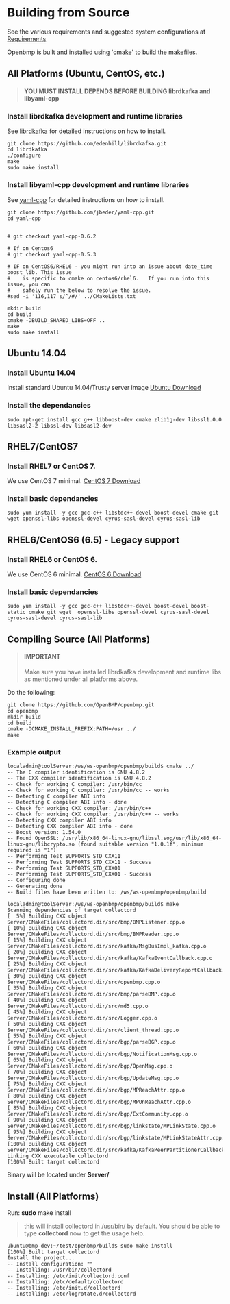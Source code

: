 Building from Source 
====================
See the various requirements and suggested system configurations at [Requirements](REQUIREMENTS.md)

Openbmp is built and installed using 'cmake' to build the makefiles. 


All Platforms (Ubuntu, CentOS, etc.)
------------------------------------

> #### YOU MUST INSTALL DEPENDS BEFORE BUILDING librdkafka and libyaml-cpp

### Install librdkafka development and runtime libraries

See [librdkafka](https://github.com/edenhill/librdkafka) for detailed instructions on how to install.  

```
git clone https://github.com/edenhill/librdkafka.git
cd librdkafka
./configure
make
sudo make install
```

### Install libyaml-cpp development and runtime libraries

See [yaml-cpp](https://github.com/jbeder/yaml-cpp) for detailed instructions on how to install.

```
git clone https://github.com/jbeder/yaml-cpp.git
cd yaml-cpp


# git checkout yaml-cpp-0.6.2

# If on Centos6 
# git checkout yaml-cpp-0.5.3

# IF on CentOS6/RHEL6 - you might run into an issue about date_time boost lib. This issue
#    is specific to cmake on centos6/rhel6.   If you run into this issue, you can
#    safely run the below to resolve the issue. 
#sed -i '116,117 s/^/#/' ../CMakeLists.txt

mkdir build
cd build
cmake -DBUILD_SHARED_LIBS=OFF ..
make
sudo make install
```

Ubuntu 14.04
------------
### Install Ubuntu 14.04
Install standard Ubuntu 14.04/Trusty server image [Ubuntu Download](http://www.ubuntu.com/download)

### Install the dependancies

``` 
sudo apt-get install gcc g++ libboost-dev cmake zlib1g-dev libssl1.0.0 libsasl2-2 libssl-dev libsasl2-dev 
```

RHEL7/CentOS7
-------------

### Install RHEL7 or CentOS 7.  
We use CentOS 7 minimal.  [CentOS 7 Download](http://www.centos.org/download/)

### Install basic dependancies
```
sudo yum install -y gcc gcc-c++ libstdc++-devel boost-devel cmake git wget openssl-libs openssl-devel cyrus-sasl-devel cyrus-sasl-lib
```


RHEL6/CentOS6 (6.5) - Legacy support
------------------------------------

### Install RHEL6 or CentOS 6.  
We use CentOS 6 minimal.  [CentOS 6 Download](http://wiki.centos.org/Download)

### Install basic dependancies
```
sudo yum install -y gcc gcc-c++ libstdc++-devel boost-devel boost-static cmake git wget  openssl-libs openssl-devel cyrus-sasl-devel cyrus-sasl-devel cyrus-sasl-lib
```


Compiling Source (All Platforms)
-------------------------------------
> #### IMPORTANT
> Make sure you have installed librdkafka development and runtime libs as mentioned under all platforms above.

Do the following: 

    git clone https://github.com/OpenBMP/openbmp.git
    cd openbmp
    mkdir build
    cd build
    cmake -DCMAKE_INSTALL_PREFIX:PATH=/usr ../  
    make

### Example output
```
localadmin@toolServer:/ws/ws-openbmp/openbmp/build$ cmake ../
-- The C compiler identification is GNU 4.8.2
-- The CXX compiler identification is GNU 4.8.2
-- Check for working C compiler: /usr/bin/cc
-- Check for working C compiler: /usr/bin/cc -- works
-- Detecting C compiler ABI info
-- Detecting C compiler ABI info - done
-- Check for working CXX compiler: /usr/bin/c++
-- Check for working CXX compiler: /usr/bin/c++ -- works
-- Detecting CXX compiler ABI info
-- Detecting CXX compiler ABI info - done
-- Boost version: 1.54.0
-- Found OpenSSL: /usr/lib/x86_64-linux-gnu/libssl.so;/usr/lib/x86_64-linux-gnu/libcrypto.so (found suitable version "1.0.1f", minimum required is "1")
-- Performing Test SUPPORTS_STD_CXX11
-- Performing Test SUPPORTS_STD_CXX11 - Success
-- Performing Test SUPPORTS_STD_CXX01
-- Performing Test SUPPORTS_STD_CXX01 - Success
-- Configuring done
-- Generating done
-- Build files have been written to: /ws/ws-openbmp/openbmp/build

localadmin@toolServer:/ws/ws-openbmp/openbmp/build$ make
Scanning dependencies of target collectord
[  5%] Building CXX object Server/CMakeFiles/collectord.dir/src/bmp/BMPListener.cpp.o
[ 10%] Building CXX object Server/CMakeFiles/collectord.dir/src/bmp/BMPReader.cpp.o
[ 15%] Building CXX object Server/CMakeFiles/collectord.dir/src/kafka/MsgBusImpl_kafka.cpp.o
[ 20%] Building CXX object Server/CMakeFiles/collectord.dir/src/kafka/KafkaEventCallback.cpp.o
[ 25%] Building CXX object Server/CMakeFiles/collectord.dir/src/kafka/KafkaDeliveryReportCallback.cpp.o
[ 30%] Building CXX object Server/CMakeFiles/collectord.dir/src/openbmp.cpp.o
[ 35%] Building CXX object Server/CMakeFiles/collectord.dir/src/bmp/parseBMP.cpp.o
[ 40%] Building CXX object Server/CMakeFiles/collectord.dir/src/md5.cpp.o
[ 45%] Building CXX object Server/CMakeFiles/collectord.dir/src/Logger.cpp.o
[ 50%] Building CXX object Server/CMakeFiles/collectord.dir/src/client_thread.cpp.o
[ 55%] Building CXX object Server/CMakeFiles/collectord.dir/src/bgp/parseBGP.cpp.o
[ 60%] Building CXX object Server/CMakeFiles/collectord.dir/src/bgp/NotificationMsg.cpp.o
[ 65%] Building CXX object Server/CMakeFiles/collectord.dir/src/bgp/OpenMsg.cpp.o
[ 70%] Building CXX object Server/CMakeFiles/collectord.dir/src/bgp/UpdateMsg.cpp.o
[ 75%] Building CXX object Server/CMakeFiles/collectord.dir/src/bgp/MPReachAttr.cpp.o
[ 80%] Building CXX object Server/CMakeFiles/collectord.dir/src/bgp/MPUnReachAttr.cpp.o
[ 85%] Building CXX object Server/CMakeFiles/collectord.dir/src/bgp/ExtCommunity.cpp.o
[ 90%] Building CXX object Server/CMakeFiles/collectord.dir/src/bgp/linkstate/MPLinkState.cpp.o
[ 95%] Building CXX object Server/CMakeFiles/collectord.dir/src/bgp/linkstate/MPLinkStateAttr.cpp.o
[100%] Building CXX object Server/CMakeFiles/collectord.dir/src/kafka/KafkaPeerPartitionerCallback.cpp.o
Linking CXX executable collectord
[100%] Built target collectord

```

Binary will be located under **Server/**

Install (All Platforms)
----------------------------------------------------

Run: **sudo** make install

> this will install collectord in /usr/bin/ by default.  You should be able to type **collectord** now to get the usage help. 
> 

```
ubuntu@bmp-dev:~/test/openbmp/build$ sudo make install
[100%] Built target collectord
Install the project...
-- Install configuration: ""
-- Installing: /usr/bin/collectord
-- Installing: /etc/init/collectord.conf
-- Installing: /etc/default/collectord
-- Installing: /etc/init.d/collectord
-- Installing: /etc/logrotate.d/collectord
```
